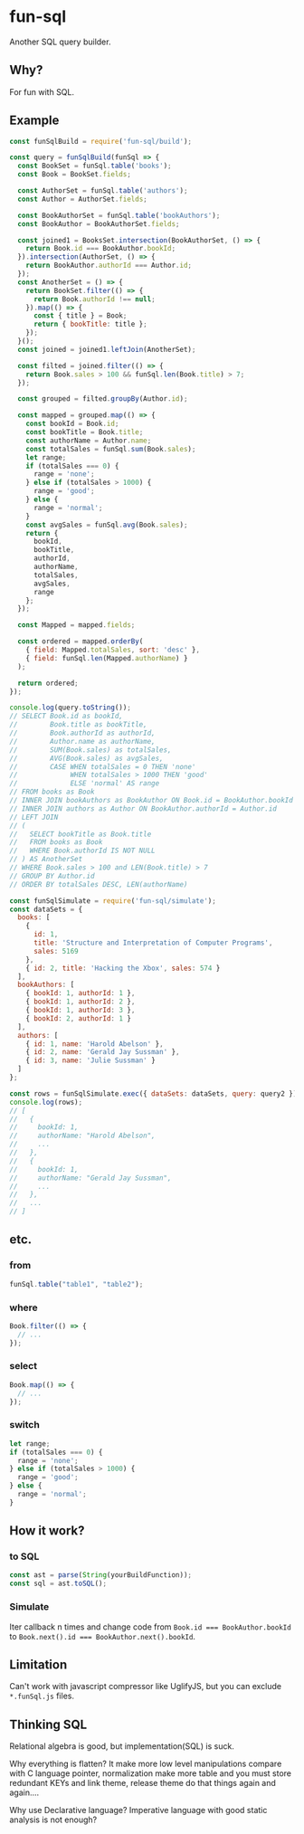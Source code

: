 # fun-sql

Another SQL query builder.

## Why?

For fun with SQL.

## Example

```javascript
const funSqlBuild = require('fun-sql/build');

const query = funSqlBuild(funSql => {
  const BookSet = funSql.table('books');
  const Book = BookSet.fields;

  const AuthorSet = funSql.table('authors');
  const Author = AuthorSet.fields;

  const BookAuthorSet = funSql.table('bookAuthors');
  const BookAuthor = BookAuthorSet.fields;

  const joined1 = BooksSet.intersection(BookAuthorSet, () => {
    return Book.id === BookAuthor.bookId;
  }).intersection(AuthorSet, () => {
    return BookAuthor.authorId === Author.id;
  });
  const AnotherSet = () => {
    return BookSet.filter(() => {
      return Book.authorId !== null;
    }).map(() => {
      const { title } = Book;
      return { bookTitle: title };
    });
  }();
  const joined = joined1.leftJoin(AnotherSet);

  const filted = joined.filter(() => {
    return Book.sales > 100 && funSql.len(Book.title) > 7;
  });

  const grouped = filted.groupBy(Author.id);

  const mapped = grouped.map(() => {
    const bookId = Book.id;
    const bookTitle = Book.title;
    const authorName = Author.name;
    const totalSales = funSql.sum(Book.sales);
    let range;
    if (totalSales === 0) {
      range = 'none';
    } else if (totalSales > 1000) {
      range = 'good';
    } else {
      range = 'normal';
    }
    const avgSales = funSql.avg(Book.sales);
    return {
      bookId,
      bookTitle,
      authorId,
      authorName,
      totalSales,
      avgSales,
      range
    };
  });

  const Mapped = mapped.fields;

  const ordered = mapped.orderBy(
    { field: Mapped.totalSales, sort: 'desc' },
    { field: funSql.len(Mapped.authorName) }
  );

  return ordered;
});

console.log(query.toString());
// SELECT Book.id as bookId,
//        Book.title as bookTitle,
//        Book.authorId as authorId,
//        Author.name as authorName,
//        SUM(Book.sales) as totalSales,
//        AVG(Book.sales) as avgSales,
//        CASE WHEN totalSales = 0 THEN 'none'
//             WHEN totalSales > 1000 THEN 'good'
//             ELSE 'normal' AS range
// FROM books as Book
// INNER JOIN bookAuthors as BookAuthor ON Book.id = BookAuthor.bookId
// INNER JOIN authors as Author ON BookAuthor.authorId = Author.id
// LEFT JOIN
// (
//   SELECT bookTitle as Book.title
//   FROM books as Book
//   WHERE Book.authorId IS NOT NULL
// ) AS AnotherSet
// WHERE Book.sales > 100 and LEN(Book.title) > 7
// GROUP BY Author.id
// ORDER BY totalSales DESC, LEN(authorName)

const funSqlSimulate = require('fun-sql/simulate');
const dataSets = {
  books: [
    {
      id: 1,
      title: 'Structure and Interpretation of Computer Programs',
      sales: 5169
    },
    { id: 2, title: 'Hacking the Xbox', sales: 574 }
  ],
  bookAuthors: [
    { bookId: 1, authorId: 1 },
    { bookId: 1, authorId: 2 },
    { bookId: 1, authorId: 3 },
    { bookId: 2, authorId: 1 }
  ],
  authors: [
    { id: 1, name: 'Harold Abelson' },
    { id: 2, name: 'Gerald Jay Sussman' },
    { id: 3, name: 'Julie Sussman' }
  ]
};

const rows = funSqlSimulate.exec({ dataSets: dataSets, query: query2 });
console.log(rows);
// [
//   {
//     bookId: 1,
//     authorName: "Harold Abelson",
//     ...
//   },
//   {
//     bookId: 1,
//     authorName: "Gerald Jay Sussman",
//     ...
//   },
//   ...
// ]
```

## etc.
### from
``` js
funSql.table("table1", "table2");
```

### where
``` js
Book.filter(() => {
  // ...
});
```

### select
``` js
Book.map(() => {
  // ...
});
```
### switch
``` js
let range;
if (totalSales === 0) {
  range = 'none';
} else if (totalSales > 1000) {
  range = 'good';
} else {
  range = 'normal';
}
```


## How it work?
### to SQL
```javascript
const ast = parse(String(yourBuildFunction));
const sql = ast.toSQL();
```
### Simulate
Iter callback n times and change code from `Book.id === BookAuthor.bookId` to `Book.next().id === BookAuthor.next().bookId`.

## Limitation

Can't work with javascript compressor like UglifyJS, but you can exclude `*.funSql.js` files.

## Thinking SQL
Relational algebra is good, but implementation(SQL) is suck.

Why everything is flatten?
It make more low level manipulations compare with C language pointer,
normalization make more table and you must store redundant KEYs and link theme, release theme do that things again and again....


Why use Declarative language?
Imperative language with good static analysis is not enough?
